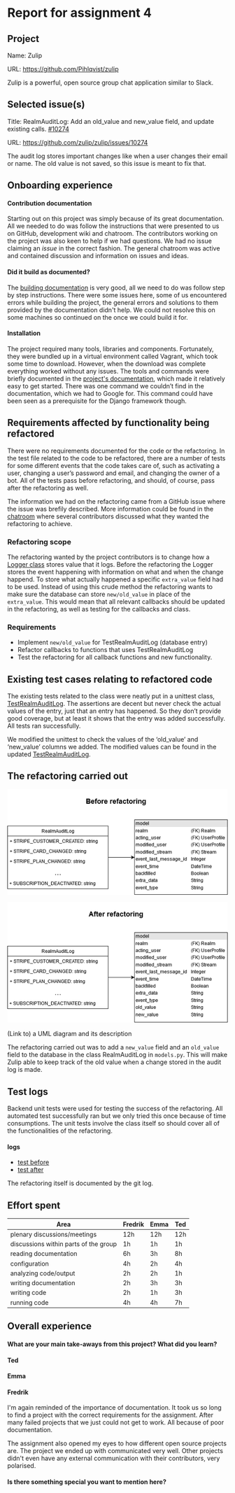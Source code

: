 # Report for assignment 4

## Project

Name: Zulip

URL: https://github.com/Pihlqvist/zulip

Zulip is a powerful, open source group chat application similar to Slack.

## Selected issue(s)

Title: RealmAuditLog: Add an old_value and new_value field, and update existing calls. [#10274](https://github.com/zulip/zulip/issues/10274)

URL: https://github.com/zulip/zulip/issues/10274

The audit log stores important changes like when a user changes their email or name. The old value is not saved, so this issue is meant to fix that.

## Onboarding experience

#### Contribution documentation

Starting out on this project was simply because of its great documentation. All we needed to do was follow the instructions that were presented to us on GitHub, development wiki and chatroom. The contributors working on the project was also keen to help if we had questions. We had no issue claiming an _issue_ in the correct fashion. The general chatroom was active and contained discussion and information on issues and ideas.

#### Did it build as documented?
    
The [building documentation](https://zulip.readthedocs.io/en/latest/development/overview.html) is very good, all we need to do was follow step by step instructions.  There were some issues here, some of us encountered errors while building the project, the general errors and solutions to them provided by the documentation didn't help. We could not resolve this on some machines so continued on the once we could build it for.

#### Installation

The project required many tools, libraries and components. Fortunately, they were bundled up in a virtual environment called Vagrant, which took some time to download. However, when the download was complete everything worked without any issues. The tools and commands were briefly documented in the [project's documentation](https://zulip.readthedocs.io/en/latest/development/setup-vagrant.html), which made it relatively easy to get started. There was one command we couldn’t find in the documentation, which we had to Google for. This command could have been seen as a prerequisite for the Django framework though.

## Requirements affected by functionality being refactored

<!--“Identify requirements of the functions to be refactored. If the requirements are not documented yet, try to describe them based on code reviews and existing test cases. Create a project plan for testing these requirements, and refactoring the code.” -->

There were no requirements documented for the code or the refactoring. In the test file related to the code to be refactored, there are a number of tests for some different events that the code takes care of, such as activating a user, changing a user’s password and email, and changing the owner of a bot. All of the tests pass before refactoring, and should, of course, pass after the refactoring as well.

The information we had on the refactoring came from a GitHub issue where the issue was brefily described. More information could be found in the [chatroom](https://chat.zulip.org/#narrow/stream/49-development-help/subject/realm.20audit.20log.20changes/near/628995) where several contributors discussed what they wanted the refactoring to achieve.

### Refactoring scope

The refactoring wanted by the project contributors is to change how a [Logger class](https://github.com/Pihlqvist/zulip/blob/master/zerver/models.py#L2304-L2381) stores value that it logs. Before the refactoring the Logger stores the event happening with information on what and when the change happend. To store what actually happened a specific `extra_value` field had to be used. Instead of using this crude method the refactoring wants to make sure the database can store `new/old_value` in place of the `extra_value`. This would mean that all relevant callbacks should be updated in the refactoring, as well as testing for the callbacks and class.

### Requirements
* Implement `new/old_value` for TestRealmAuditLog (database entry)
* Refactor callbacks to functions that uses TestRealmAuditLog
* Test the refactoring for all callback functions and new functionality.

## Existing test cases relating to refactored code

The existing tests related to the class were neatly put in a unittest class, [TestRealmAuditLog](https://github.com/Pihlqvist/zulip/blob/master/zerver/tests/test_audit_log.py#L18-L141). The assertions are decent but never check the actual values of the entry, just that an entry has happened. So they don’t provide good coverage, but at least it shows that the entry was added successfully. All tests ran successfully.

We modified the unittest to check the values of the ‘old_value’ and ‘new_value’ columns we added. The modified values can be found in the updated [TestRealmAuditLog](https://github.com/Pihlqvist/zulip/blob/issue-10274/zerver/tests/test_audit_log.py#L19-L166).

## The refactoring carried out

![Before Refactoring](https://github.com/Pihlqvist/zulip/blob/master/g21/ULM-Before_refactoring.png "Before Refactoring")

![After Refactoring](https://github.com/Pihlqvist/zulip/blob/master/g21/ULM-After_refactoring.png "After Refactoring")

(Link to) a UML diagram and its description

The refactoring carried out was to add a `new_value` field and an `old_value` field to the database in the class RealmAuditLog in `models.py`. This will make Zulip able to keep track of the old value when a change stored in the audit log is made.

## Test logs

Backend unit tests were used for testing the success of the refactoring. All automated test successfully ran but we only tried this once because of time consumptions. The unit tests involve the class itself so should cover all of the functionalities of the refactoring.

#### logs
* [test before](https://github.com/Pihlqvist/zulip/blob/master/g21/testlog_before.txt)
* [test after](https://github.com/Pihlqvist/zulip/blob/master/g21/testlog_after.txt)

The refactoring itself is documented by the git log.

## Effort spent

| Area | Fredrik | Emma | Ted |
|--|--|--|--|
| plenary discussions/meetings | 12h | 12h | 12h |
| discussions within parts of the group| 1h | 1h | 1h |
| reading documentation | 6h | 3h | 8h |
| configuration | 4h | 2h | 4h |
| analyzing code/output | 2h | 2h | 1h |
| writing documentation | 2h | 3h | 3h |
| writing code | 2h | 1h | 3h |
| running code | 4h | 4h | 7h |

## Overall experience

#### What are your main take-aways from this project? What did you learn?

#### Ted

#### Emma

#### Fredrik

I'm again reminded of the importance of documentation. It took us so long to find a project with the correct requirements for the assignment. After many failed projects that we just could not get to work. All because of poor documentation.

The assignment also opened my eyes to how different open source projects are. The project we ended up with communicated very well. Other projects didn't even have any external communication with their contributors, very polarised.

#### Is there something special you want to mention here?


